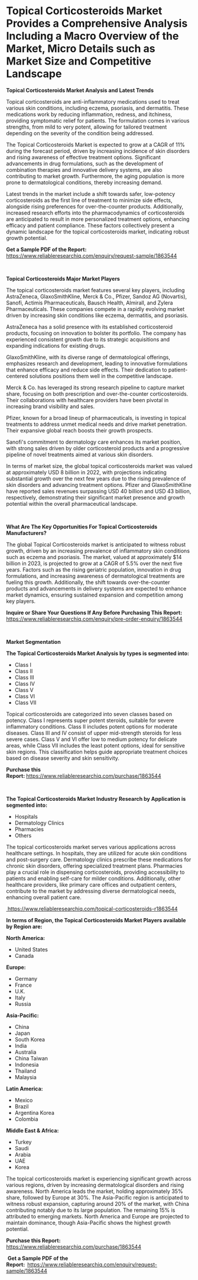 <p><h1>Topical Corticosteroids Market Provides a Comprehensive Analysis Including a Macro Overview of the Market, Micro Details such as Market Size and Competitive Landscape</h1></p><p><strong>Topical Corticosteroids Market Analysis and Latest Trends</strong></p>
<p><p>Topical corticosteroids are anti-inflammatory medications used to treat various skin conditions, including eczema, psoriasis, and dermatitis. These medications work by reducing inflammation, redness, and itchiness, providing symptomatic relief for patients. The formulation comes in various strengths, from mild to very potent, allowing for tailored treatment depending on the severity of the condition being addressed.</p><p>The Topical Corticosteroids Market is expected to grow at a CAGR of 11% during the forecast period, driven by increasing incidence of skin disorders and rising awareness of effective treatment options. Significant advancements in drug formulations, such as the development of combination therapies and innovative delivery systems, are also contributing to market growth. Furthermore, the aging population is more prone to dermatological conditions, thereby increasing demand.</p><p>Latest trends in the market include a shift towards safer, low-potency corticosteroids as the first line of treatment to minimize side effects, alongside rising preferences for over-the-counter products. Additionally, increased research efforts into the pharmacodynamics of corticosteroids are anticipated to result in more personalized treatment options, enhancing efficacy and patient compliance. These factors collectively present a dynamic landscape for the topical corticosteroids market, indicating robust growth potential.</p></p>
<p><strong>Get a Sample PDF of the Report:&nbsp;</strong> <a href="https://www.reliableresearchiq.com/enquiry/request-sample/1863544?utm_campaign=3117&utm_medium=2&utm_source=Github&utm_content=ia&utm_term=19042025&utm_id=topical-corticosteroids">https://www.reliableresearchiq.com/enquiry/request-sample/1863544</a></p>
<p>&nbsp;</p>
<p><strong>Topical Corticosteroids Major Market Players</strong></p>
<p><p>The topical corticosteroids market features several key players, including AstraZeneca, GlaxoSmithKline, Merck & Co., Pfizer, Sandoz AG (Novartis), Sanofi, Actimis Pharmaceuticals, Bausch Health, Almirall, and Zylera Pharmaceuticals. These companies compete in a rapidly evolving market driven by increasing skin conditions like eczema, dermatitis, and psoriasis.</p><p>AstraZeneca has a solid presence with its established corticosteroid products, focusing on innovation to bolster its portfolio. The company has experienced consistent growth due to its strategic acquisitions and expanding indications for existing drugs. </p><p>GlaxoSmithKline, with its diverse range of dermatological offerings, emphasizes research and development, leading to innovative formulations that enhance efficacy and reduce side effects. Their dedication to patient-centered solutions positions them well in the competitive landscape.</p><p>Merck & Co. has leveraged its strong research pipeline to capture market share, focusing on both prescription and over-the-counter corticosteroids. Their collaborations with healthcare providers have been pivotal in increasing brand visibility and sales.</p><p>Pfizer, known for a broad lineup of pharmaceuticals, is investing in topical treatments to address unmet medical needs and drive market penetration. Their expansive global reach boosts their growth prospects.</p><p>Sanofi's commitment to dermatology care enhances its market position, with strong sales driven by older corticosteroid products and a progressive pipeline of novel treatments aimed at various skin disorders.</p><p>In terms of market size, the global topical corticosteroids market was valued at approximately USD 8 billion in 2022, with projections indicating substantial growth over the next few years due to the rising prevalence of skin disorders and advancing treatment options. Pfizer and GlaxoSmithKline have reported sales revenues surpassing USD 40 billion and USD 43 billion, respectively, demonstrating their significant market presence and growth potential within the overall pharmaceutical landscape.</p></p>
<p>&nbsp;</p>
<p><strong>What Are The Key Opportunities For Topical Corticosteroids Manufacturers?</strong></p>
<p><p>The global Topical Corticosteroids market is anticipated to witness robust growth, driven by an increasing prevalence of inflammatory skin conditions such as eczema and psoriasis. The market, valued at approximately $14 billion in 2023, is projected to grow at a CAGR of 5.5% over the next five years. Factors such as the rising geriatric population, innovation in drug formulations, and increasing awareness of dermatological treatments are fueling this growth. Additionally, the shift towards over-the-counter products and advancements in delivery systems are expected to enhance market dynamics, ensuring sustained expansion and competition among key players.</p></p>
<p><strong>Inquire or Share Your Questions If Any Before Purchasing This Report:</strong> <a href="https://www.reliableresearchiq.com/enquiry/pre-order-enquiry/1863544?utm_campaign=3117&utm_medium=2&utm_source=Github&utm_content=ia&utm_term=19042025&utm_id=topical-corticosteroids">https://www.reliableresearchiq.com/enquiry/pre-order-enquiry/1863544</a></p>
<p>&nbsp;</p>
<p><strong>Market Segmentation</strong></p>
<p><strong>The Topical Corticosteroids Market Analysis by types is segmented into:</strong></p>
<p><ul><li>Class I</li><li>Class II</li><li>Class III</li><li>Class IV</li><li>Class V</li><li>Class VI</li><li>Class VII</li></ul></p>
<p><p>Topical corticosteroids are categorized into seven classes based on potency. Class I represents super potent steroids, suitable for severe inflammatory conditions. Class II includes potent options for moderate diseases. Class III and IV consist of upper mid-strength steroids for less severe cases. Class V and VI offer low to medium potency for delicate areas, while Class VII includes the least potent options, ideal for sensitive skin regions. This classification helps guide appropriate treatment choices based on disease severity and skin sensitivity.</p></p>
<p><strong>Purchase this Report:&nbsp;</strong><a href="https://www.reliableresearchiq.com/purchase/1863544?utm_campaign=3117&utm_medium=2&utm_source=Github&utm_content=ia&utm_term=19042025&utm_id=topical-corticosteroids">https://www.reliableresearchiq.com/purchase/1863544</a></p>
<p>&nbsp;</p>
<p><strong>The Topical Corticosteroids Market Industry Research by Application is segmented into:</strong></p>
<p><ul><li>Hospitals</li><li>Dermatology Clinics</li><li>Pharmacies</li><li>Others</li></ul></p>
<p><p>The topical corticosteroids market serves various applications across healthcare settings. In hospitals, they are utilized for acute skin conditions and post-surgery care. Dermatology clinics prescribe these medications for chronic skin disorders, offering specialized treatment plans. Pharmacies play a crucial role in dispensing corticosteroids, providing accessibility to patients and enabling self-care for milder conditions. Additionally, other healthcare providers, like primary care offices and outpatient centers, contribute to the market by addressing diverse dermatological needs, enhancing overall patient care.</p></p>
<p><a href="https://www.reliableresearchiq.com/topical-corticosteroids-r1863544?utm_campaign=3117&utm_medium=2&utm_source=Github&utm_content=ia&utm_term=19042025&utm_id=topical-corticosteroids">&nbsp;https://www.reliableresearchiq.com/topical-corticosteroids-r1863544</a></p>
<p><strong>In terms of Region, the Topical Corticosteroids Market Players available by Region are:</strong></p>
<p>
    <p> <strong> North America: </strong>
        <ul>
            <li>United States</li>
            <li>Canada</li>
        </ul>
        </p> 
    <p> <strong> Europe: </strong>
        <ul>
            <li>Germany</li>
            <li>France</li>
            <li>U.K.</li>
            <li>Italy</li>
            <li>Russia</li>
        </ul>
        </p> 
    <p> <strong> Asia-Pacific: </strong>
        <ul>
            <li>China</li>
            <li>Japan</li>
            <li>South Korea</li>
            <li>India</li>
            <li>Australia</li>
            <li>China Taiwan</li>
            <li>Indonesia</li>
            <li>Thailand</li>
            <li>Malaysia</li>
        </ul>
        </p> 
    <p> <strong> Latin America: </strong>
        <ul>
            <li>Mexico</li>
            <li>Brazil</li>
            <li>Argentina Korea</li>
            <li>Colombia</li>
        </ul>
        </p> 
    <p> <strong> Middle East & Africa: </strong>
        <ul>
            <li>Turkey</li>
            <li>Saudi</li>
            <li>Arabia</li>
            <li>UAE</li>
            <li>Korea</li>
        </ul>
    </p>
    </p>
<p><p>The topical corticosteroids market is experiencing significant growth across various regions, driven by increasing dermatological disorders and rising awareness. North America leads the market, holding approximately 35% share, followed by Europe at 30%. The Asia-Pacific region is anticipated to witness robust expansion, capturing around 20% of the market, with China contributing notably due to its large population. The remaining 15% is attributed to emerging markets. North America and Europe are projected to maintain dominance, though Asia-Pacific shows the highest growth potential.</p></p>
<p><strong>Purchase this Report: </strong><a href="https://www.reliableresearchiq.com/purchase/1863544?utm_campaign=3117&utm_medium=2&utm_source=Github&utm_content=ia&utm_term=19042025&utm_id=topical-corticosteroids">https://www.reliableresearchiq.com/purchase/1863544</a></p>
<p>&nbsp;<strong>Get a Sample PDF of the Report:&nbsp;&nbsp;</strong><a href="https://www.reliableresearchiq.com/enquiry/request-sample/1863544?utm_campaign=3117&utm_medium=2&utm_source=Github&utm_content=ia&utm_term=19042025&utm_id=topical-corticosteroids">https://www.reliableresearchiq.com/enquiry/request-sample/1863544</a></p>
<p><strong></strong></p>
<p><p></p><p></p><p></p></p>